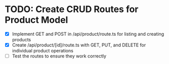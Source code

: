 # TODO: Create CRUD Routes for Product Model

- [x] Implement GET and POST in /api/product/route.ts for listing and creating products
- [x] Create /api/product/[id]/route.ts with GET, PUT, and DELETE for individual product operations
- [ ] Test the routes to ensure they work correctly
